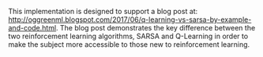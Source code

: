 This implementation is designed to support a blog post at: http://oggreenml.blogspot.com/2017/06/q-learning-vs-sarsa-by-example-and-code.html. The blog post demonstrates the key difference between the two reinforcement learning algorithms, SARSA and Q-Learning in order to make the subject more accessible to those new to reinforcement learning. 
